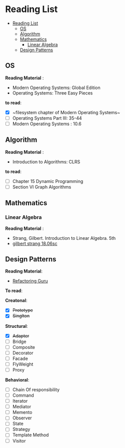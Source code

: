 # Reading List

- [Reading List](#reading-list)
  - [OS](#os)
  - [Algorithm](#algorithm)
  - [Mathematics](#mathematics)
    - [Linear Algebra](#linear-algebra)
  - [Design Patterns](#design-patterns)

## OS

**Reading Material** :

- Modern Operating Systems: Global Edition
- Operating Systems: Three Easy Pieces

**to read**:

- [x] ~filesystem chapter of Modern Operating Systems~
- [ ] Operating Systems Part III: 35-44
- [ ] Modern Operating Systems : 10.6

## Algorithm

**Reading Material** :

- Introduction to Algorithms: CLRS

**to read**:

- [ ] Chapter 15 Dynamic Programming
- [ ] Section VI Graph Algorithms

## Mathematics

### Linear Algebra

**Reading Material** :

- Strang, Gilbert. Introduction to Linear Algebra. 5th
- [gilbert strang 18.06sc](https://www.youtube.com/watch?v=7UJ4CFRGd-U&list=PLE7DDD91010BC51F8)

## Design Patterns

**Reading Material**:

- [Refactoring Guru](https://refactoring.guru/design-patterns)

**To read**:

**Creatonal**:

- [x] ~~Prototype~~
- [x] ~~Singlton~~

**Structural**:

- [x] ~~Adapter~~
- [ ] Bridge
- [ ] Composite
- [ ] Decorator
- [ ] Facade
- [ ] FlyWeight
- [ ] Proxy

**Behavioral**:

- [ ] Chain Of responsibility
- [ ] Command
- [ ] Iterator
- [ ] Mediator
- [ ] Memento
- [ ] Observer
- [ ] State
- [ ] Strategy
- [ ] Template Method
- [ ] Visitor
